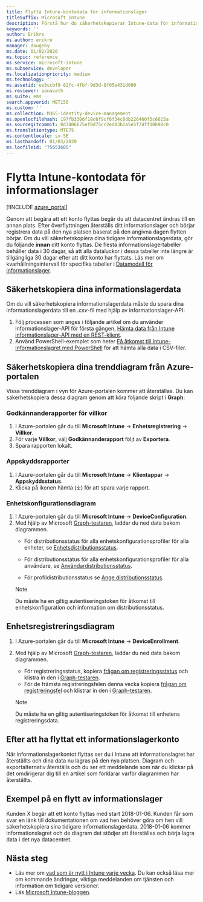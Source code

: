 ```yaml
---
title: Flytta Intune-kontodata för informationslager
titleSuffix: Microsoft Intune
description: Förstå hur du säkerhetskopierar Intune-data för informationslager när du flyttar ditt konto.
keywords: ''
author: Erikre
ms.author: erikre
manager: dougeby
ms.date: 01/02/2020
ms.topic: reference
ms.service: microsoft-intune
ms.subservice: developer
ms.localizationpriority: medium
ms.technology: ''
ms.assetid: ee3ccbf9-82fc-4fbf-9d3d-8f05e431d090
ms.reviewer: aanavath
ms.suite: ems
search.appverid: MET150
ms.custom: ''
ms.collection: M365-identity-device-management
ms.openlocfilehash: 197fb3306f18c6f9cf6f34c0db226460f5c6625a
ms.sourcegitcommit: 8d7406b75ef0d75cc2ed03b1a5e5f74ff10b98c0
ms.translationtype: MTE75
ms.contentlocale: sv-SE
ms.lasthandoff: 01/03/2020
ms.locfileid: "75653605"
---
```

# <a name="move-your-intune-data-warehouse-account-data"></a>Flytta Intune-kontodata för informationslager 

[!INCLUDE [azure_portal](../includes/azure_portal.md)]

Genom att begära att ett konto flyttas begär du att datacentret ändras till en annan plats. Efter överflyttningen återställs ditt informationslager och börjar registrera data på den nya platsen baserat på den angivna dagen flytten börjar. Om du vill säkerhetskopiera dina tidigare informationslagerdata, gör du följande **innan** ditt konto flyttas. De flesta informationslagertabeller behåller data i 30 dagar, så att alla dataluckor i dessa tabeller inte längre är tillgängliga 30 dagar efter att ditt konto har flyttats. Läs mer om kvarhållningsintervall för specifika tabeller i [Datamodell för informationslager](reports-ref-data-model.md). 

## <a name="back-up-your-data-warehouse-data"></a>Säkerhetskopiera dina informationslagerdata 

Om du vill säkerhetskopiera informationslagerdata måste du spara dina informationslagerdata till en *.csv*-fil med hjälp av informationslager-API:  

1. Följ processen som anges i följande artikel om du använder informationslager-API för första gången, [Hämta data från Intune informationslager-API med en REST-klient](reports-proc-data-rest.md).
2. Använd PowerShell-exemplet som heter [Få åtkomst till Intune-informationslagret med PowerShell](https://github.com/Microsoft/Intune-Data-Warehouse/tree/master/Samples/PowerShell) för att hämta alla data i CSV-filer. 

## <a name="back-up-your-trend-charts-from-the-azure-portal"></a>Säkerhetskopiera dina trenddiagram från Azure-portalen

Vissa trenddiagram i vyn för Azure-portalen kommer att återställas. Du kan säkerhetskopiera dessa diagram genom att köra följande skript i **Graph**:   

### <a name="terms--conditions-acceptance-reports"></a>Godkännanderapporter för villkor
1. I Azure-portalen går du till **Microsoft Intune** -> **Enhetsregistrering** -> **Villkor**.
2. För varje **Villkor**, välj **Godkännanderapport** följt av **Exportera**.
3. Spara rapporten lokalt.
 
### <a name="app-protection-reports"></a>Appskyddsrapporter  
1. I Azure-portalen går du till **Microsoft Intune** -> **Klientappar** -> **Appskyddsstatus**.
2. Klicka på ikonen hämta (⤓) för att spara varje rapport.

### <a name="device-configuration-charts"></a>Enhetskonfigurationsdiagram 
1. I Azure-portalen går du till **Microsoft Intune** -> **DeviceConfiguration**.
2. Med hjälp av Microsoft [Graph-testaren](https://developer.microsoft.com/graph/graph-explorer), laddar du ned data bakom diagrammen. 
    - För distributionsstatus för alla enhetskonfigurationsprofiler för alla enheter, se [Enhetsdistributionsstatus](https://graph.microsoft.com/beta/reports/deviceConfigurationDeviceActivity/content).

    - För distributionsstatus för alla enhetskonfigurationsprofiler för alla användare, se [Användardistributionsstatus](https://graph.microsoft.com/beta/reports/deviceConfigurationUserActivity/content).

    - För profildistributionsstatus se [Ange distributionsstatus](https://graph.microsoft.com/beta/deviceManagement/deviceConfigurations?$select=id,displayName,lastModifiedDateTime,deviceStatusOverview&$expand=deviceStatusOverview).
  
    > [!NOTE]
    > Du måste ha en giltig autentiseringstoken för åtkomst till enhetskonfiguration och information om distributionsstatus.

## <a name="device-enrollment-charts"></a>Enhetsregistreringsdiagram
1. I Azure-portalen går du till **Microsoft Intune** -> **DeviceEnrollment**.
2. Med hjälp av Microsoft [Graph-testaren](https://developer.microsoft.com/graph/graph-explorer), laddar du ned data bakom diagrammen.
    - För registreringsstatus, kopiera [frågan om registreringsstatus](https://graph.microsoft.com/beta/reports/managedDeviceEnrollmentFailureTrends()/content) och klistra in den i [Graph-testaren](https://developer.microsoft.com/graph/graph-explorer).
    - För de främsta registreringsfelen denna vecka kopiera [frågan om registreringsfel](https://graph.microsoft.com/beta/reports/managedDeviceEnrollmentTopFailures(period=null)/content) och klistrar in den i [Graph-testaren](https://developer.microsoft.com/graph/graph-explorer).

    > [!NOTE]
    > Du måste ha en giltig autentiseringstoken för åtkomst till enhetens registreringsdata. 

## <a name="after-a-data-warehouse-account-move"></a>Efter att ha flyttat ett informationslagerkonto

När informationslagerkontot flyttas ser du i Intune att informationslagret har återställts och dina data nu lagras på den nya platsen. Diagram och exportalternativ återställs och du ser ett meddelande som när du klickar på det omdirigerar dig till en artikel som förklarar varför diagrammen har återställts.  

## <a name="data-warehouse-move-example"></a>Exempel på en flytt av informationslager 

Kunden X begär att ett konto flyttas med start 2018-01-06. Kunden får som svar en länk till dokumentationen om vad hen behöver göra om hen vill säkerhetskopiera sina tidigare informationslagerdata. 2018-01-06 kommer informationslagret och de diagram det stödjer att återställes och börja lagra data i det nya datacentret. 

## <a name="next-steps"></a>Nästa steg

- Läs mer om [vad som är nytt i Intune varje vecka](../fundamentals/whats-new.md). Du kan också läsa mer om kommande ändringar, viktiga meddelanden om tjänsten och information om tidigare versioner.
- Läs [Microsoft Intune-bloggen](https://go.microsoft.com/fwlink/?LinkID=273882).
